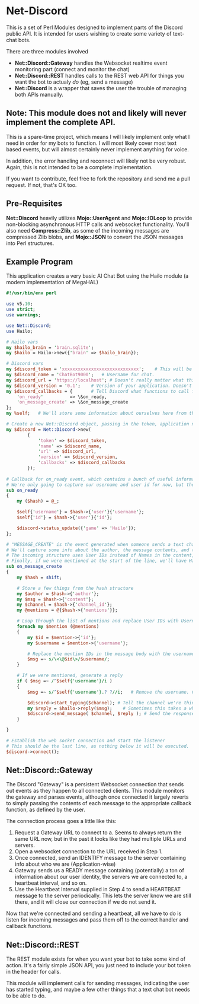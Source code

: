 # Net-Discord

This is a set of Perl Modules designed to implement parts of the Discord public API.
It is intended for users wishing to create some variety of text-chat bots.

There are three modules involved

- **Net::Discord::Gateway** handles the Websocket realtime event monitoring part (connect and monitor the chat)
- **Net::Discord::REST** handles calls to the REST web API for things you want the bot to actualy *do* (eg, send a message)
- **Net::Discord** is a wrapper that saves the user the trouble of managing both APIs manually.

## Note: This module does not and likely will never implement the complete API.

This is a spare-time project, which means I will likely implement only what I need in order for my bots to function.
I will most likely cover most text based events, but will almost certainly never implement anything for voice.

In addition, the error handling and reconnect will likely not be very robust. Again, this is not intended to be a complete implementation.

If you want to contribute, feel free to fork the repository and send me a pull request. If not, that's OK too.

## Pre-Requisites

**Net::Discord** heavily utilizes **Mojo::UserAgent** and **Mojo::IOLoop** to provide non-blocking asynchronous HTTP calls and websocket functionality.
You'll also need **Compress::Zlib**, as some of the incoming messages are compressed Zlib blobs, and **Mojo::JSON** to convert the JSON messages into Perl structures.

## Example Program

This application creates a very basic AI Chat Bot using the Hailo module (a modern implementation of MegaHAL)

```perl
#!/usr/bin/env perl

use v5.10;
use strict;
use warnings;

use Net::Discord;
use Hailo;

# Hailo vars
my $hailo_brain = 'brain.sqlite';
my $hailo = Hailo->new({'brain' => $hailo_brain});

# Discord vars
my $discord_token = 'xxxxxxxxxxxxxxxxxxxxxxxxxxxxx';    # This will be supplied to you in the Discord Developers section when you create a new bot user.
my $discord_name = 'ChatBot9000';   # Username for chat.
my $discord_url = 'https://localhost'; # Doesn't really matter what this URL is, it just has to be there, and it's supposed to match what you configure in your Discord application.
my $discord_version = '0.1';    # Version of your application. Doesn't matter, it's just for your UserAgent string.
my $discord_callbacks = {       # Tell Discord what functions to call for event callbacks. It's not POE, but it works.
    'on_ready'          => \&on_ready,
    'on_message_create' => \&on_message_create
};
my %self;   # We'll store some information about ourselves here from the Discord API

# Create a new Net::Discord object, passing in the token, application name/url/version, and your callback functions as a hashref
my $discord = Net::Discord->new(
        {
            'token' => $discord_token,
            'name' => $discord_name,
            'url' => $discord_url,
            'version' => $discord_version,
            'callbacks' => $discord_callbacks
        });
        
# Callback for on_ready event, which contains a bunch of useful information
# We're only going to capture our username and user id for now, but there is a lot of other info in this structure.
sub on_ready
{
    my ($hash) = @_;

    $self{'username'} = $hash->{'user'}{'username'};
    $self{'id'} = $hash->{'user'}{'id'};

    $discord->status_update({'game' => 'Hailo'});
};

# "MESSAGE_CREATE" is the event generated when someone sends a text chat to a channel.
# We'll capture some info about the author, the message contents, and the list of @mentions so we can see if we need to respond to something.
# The incoming structure uses User IDs instead of Names in the content, so we'll swap those around so Hailo can generate a meaningful reply.
# Finally, if we were mentioned at the start of the line, we'll have Hailo generate a reply to the text and send it back to the channel.
sub on_message_create
{
    my $hash = shift;

    # Store a few things from the hash structure
    my $author = $hash->{'author'};
    my $msg = $hash->{'content'};
    my $channel = $hash->{'channel_id'};
    my @mentions = @{$hash->{'mentions'}};

    # Loop through the list of mentions and replace User IDs with Usernames.
    foreach my $mention (@mentions)
    {
        my $id = $mention->{'id'};
        my $username = $mention->{'username'};

        # Replace the mention IDs in the message body with the usernames.
        $msg =~ s/\<\@$id\>/$username/;
    }

    # If we were mentioned, generate a reply
    if ( $msg =~ /^$self{'username'}/i )
    {
        $msg =~ s/^$self{'username'}.? ?//i;   # Remove the username. Can I do this as part of the if statement?

        $discord->start_typing($channel); # Tell the channel we're thinking about a response
        my $reply = $hailo->reply($msg);    # Sometimes this takes a while.
        $discord->send_message( $channel, $reply ); # Send the response.
    }

}

# Establish the web socket connection and start the listener
# This should be the last line, as nothing below it will be executed.
$discord->connect();

```

## Net::Discord::Gateway

The Discord "Gateway" is a persistent Websocket connection that sends out events as they happen to all connected clients.
This module monitors the gateway and parses events, although once connected it largely reverts to simply passing the contents of each message to the appropriate callback function, as defined by the user.

The connection process goes a little like this:

1. Request a Gateway URL to connect to
    a. Seems to always return the same URL now, but in the past it looks like they had multiple URLs and servers.
2. Open a websocket connection to the URL received in Step 1.
3. Once connected, send an IDENTIFY message to the server containing info about who we are (Application-wise)
4. Gateway sends us a READY message containing (potentially) a ton of information about our user identity, the servers we are connected to, a heartbeat interval, and so on.
5. Use the Heartbeat Interval supplied in Step 4 to send a HEARTBEAT message to the server periodically. This lets the server know we are still there, and it will close our connection if we do not send it.

Now that we're connected and sending a heartbeat, all we have to do is listen for incoming messages and pass them off to the correct handler and callback functions.

## Net::Discord::REST

The REST module exists for when you want your bot to take some kind of action. It's a fairly simple JSON API, you just need to include your bot token in the header for calls.

This module will implement calls for sending messages, indicating the user has started typing, and maybe a few other things that a text chat bot needs to be able to do.
